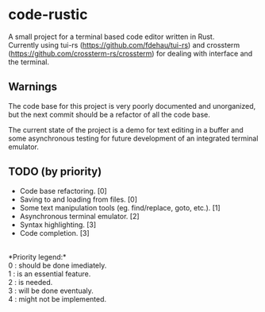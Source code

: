 # code-rustic
A small project for a terminal based code editor written in Rust.<br>
Currently using tui-rs (https://github.com/fdehau/tui-rs) and crossterm (https://github.com/crossterm-rs/crossterm) for dealing with interface and the terminal.

## Warnings

The code base for this project is very poorly documented and unorganized, but the next commit should be a refactor of all the code base.

The current state of the project is a demo for text editing in a buffer and some asynchronous testing for future development of an integrated terminal emulator.

## TODO (by priority)
* Code base refactoring. [0]
* Saving to and loading from files. [0]
* Some text manipulation tools (eg. find/replace, goto, etc.). [1]
* Asynchronous terminal emulator. [2]
* Syntax highlighting. [3]
* Code completion. [3] 
<br>
*Priority legend:* <br>
 0 : should be done imediately. <br> 
 1 : is an essential feature. <br> 
 2 : is needed. <br> 
 3 : will be done eventualy. <br>
 4 : might not be implemented.


